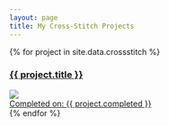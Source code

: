 ```yaml
---
layout: page
title: My Cross-Stitch Projects
---
```


<div id="">
  {% for project in site.data.crossstitch %}
	<div class="">
    <a class="applink" href="{{ project.url }}">
      <h3 class="">{{ project.title }}</div>
      <img class="" src="/assets/img/screenshots/{{ project.img }}" />
      <div class="">Completed on: {{ project.completed }}</div>
    </a>
  </div>
  {% endfor %}
</div>

